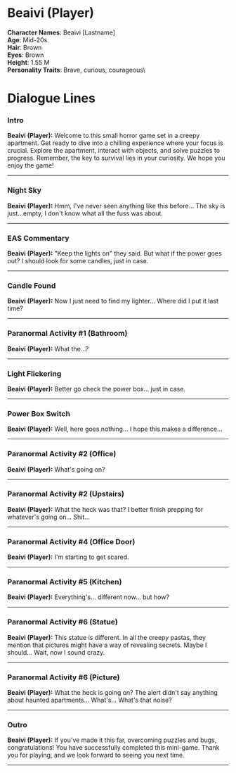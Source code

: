 # Beaivi (Player)

**Character Names**: Beaivi [Lastname]\
**Age**: Mid-20s\
**Hair**: Brown\
**Eyes**: Brown\
**Height**: 1.55 M\
**Personality Traits**: Brave, curious, courageous\

# Dialogue Lines

### Intro
**Beaivi (Player):** Welcome to this small horror game set in a creepy apartment. Get ready to dive into a chilling experience where your focus is crucial. Explore the apartment, interact with objects, and solve puzzles to progress. Remember, the key to survival lies in your curiosity. We hope you enjoy the game!

---
### Night Sky
**Beaivi (Player):** Hmm, I've never seen anything like this before... The sky is just...empty, I don't know what all the fuss was about.

---
### EAS Commentary
**Beaivi (Player):** "Keep the lights on" they said. But what if the power goes out? I should look for some candles, just in case.

---
### Candle Found
**Beaivi (Player):** Now I just need to find my lighter... Where did I put it last time?

---
### Paranormal Activity #1 (Bathroom)
**Beaivi (Player):** What the...?

---
### Light Flickering
**Beaivi (Player):** Better go check the power box... just in case.

---
### Power Box Switch
**Beaivi (Player):** Well, here goes nothing... I hope this makes a difference...

---
### Paranormal Activity #2 (Office)
**Beaivi (Player):** What's going on?

---
### Paranormal Activity #2 (Upstairs)
**Beaivi (Player):** What the heck was that? I better finish prepping for whatever's going on... Shit...

---
### Paranormal Activity #4 (Office Door)
**Beaivi (Player):** I'm starting to get scared.

---
### Paranormal Activity #5 (Kitchen)
**Beaivi (Player):** Everything's... different now... but how?

---
### Paranormal Activity #6 (Statue)
**Beaivi (Player):** This statue is different. In all the creepy pastas, they mention that pictures might have a way of revealing secrets. Maybe I should... Wait, now I sound crazy.

---
### Paranormal Activity #6 (Picture)
**Beaivi (Player):** What the heck is going on? The alert didn't say anything about haunted apartments... What's... What's that noise?

---
### Outro
**Beaivi (Player):** If you've made it this far, overcoming puzzles and bugs, congratulations! You have successfully completed this mini-game. Thank you for playing, and we look forward to seeing you next time.

---
